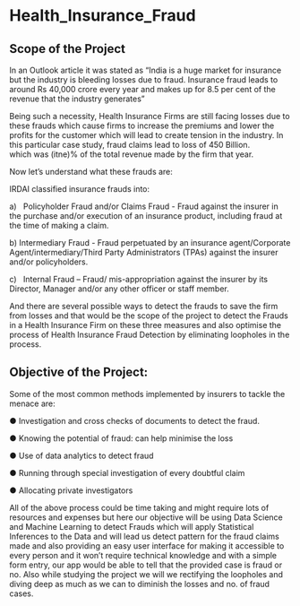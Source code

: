 # Health_Insurance_Fraud
## Scope of the Project

In an Outlook article it was stated as “India is a huge market for insurance but the industry is bleeding losses due to fraud. Insurance fraud leads to around Rs 40,000 crore every year and makes up for 8.5 per cent of the revenue that the industry generates”

Being such a necessity, Health Insurance Firms are still facing losses due to these frauds which cause firms to increase the premiums and lower the profits for the customer which will lead to create tension in the industry. In this particular case study, fraud claims lead to loss of 450 Billion.      
which was (itne)% of the total revenue made by the firm that year.

Now let’s understand what these frauds are:

IRDAI classified insurance frauds into:

a)   Policyholder Fraud and/or Claims Fraud - Fraud against the insurer in the purchase and/or execution of an insurance product, including fraud at the time of making a claim.

b) Intermediary Fraud - Fraud perpetuated by an insurance agent/Corporate Agent/intermediary/Third Party Administrators (TPAs) against the insurer and/or policyholders.

c)   Internal Fraud – Fraud/ mis-appropriation against the insurer by its Director, Manager and/or any other officer or staff member.

And there are several possible ways to detect the frauds to save the firm from losses and that would be the scope of the project to detect the Frauds in a Health Insurance Firm on these three measures and also optimise the process of Health Insurance Fraud Detection by eliminating loopholes in the process. 

## Objective of the Project:
Some of the most common methods implemented by insurers to tackle the menace are:

● Investigation and cross checks of documents to detect the fraud.

● Knowing the potential of fraud: can help minimise the loss

● Use of data analytics to detect fraud

● Running through special investigation of every doubtful claim

● Allocating private investigators

All of the above process could be time taking and might require lots of resources and expenses but here our objective will be using Data Science and Machine Learning to detect Frauds which will apply Statistical Inferences to the Data and will lead us detect pattern for the fraud claims made and also providing an easy user interface for making it accessible to every person and it won’t require technical knowledge and with a simple form entry, our app would be able to tell that the provided case is fraud or no. Also while studying the project we will we rectifying the loopholes and diving deep as much as we can to diminish the losses and no. of fraud cases. 
